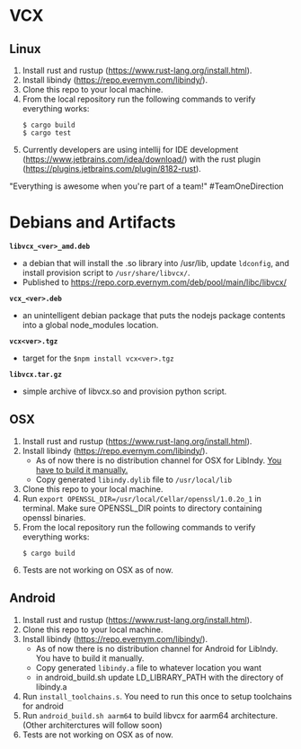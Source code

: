# VCX
## Linux
1) Install rust and rustup (https://www.rust-lang.org/install.html).
2) Install libindy (https://repo.evernym.com/libindy/).
3) Clone this repo to your local machine.
4) From the local repository run the following commands to verify everything works:
    ```
    $ cargo build
    $ cargo test
    ```
5) Currently developers are using intellij for IDE development (https://www.jetbrains.com/idea/download/) with the rust plugin (https://plugins.jetbrains.com/plugin/8182-rust).

"Everything is awesome when you're part of a team!" #TeamOneDirection

# Debians and Artifacts

**`libvcx_<ver>_amd.deb`**
- a debian that will install the .so library into /usr/lib, update `ldconfig`, and install provision script to `/usr/share/libvcx/`.
- Published to https://repo.corp.evernym.com/deb/pool/main/libc/libvcx/

**`vcx_<ver>.deb`**
- an unintelligent debian package that puts the nodejs package contents into a global node_modules location.

**`vcx<ver>.tgz`**
- target for the `$npm install vcx<ver>.tgz`

**`libvcx.tar.gz`**
- simple archive of libvcx.so and provision python script.

## OSX
1) Install rust and rustup (https://www.rust-lang.org/install.html).
2) Install libindy (https://repo.evernym.com/libindy/).
    - As of now there is no distribution channel for OSX for LibIndy. [You have to build it manually.](https://github.com/hyperledger/indy-sdk/blob/master/doc/mac-build.md) 
    - Copy generated `libindy.dylib` file to `/usr/local/lib`
3) Clone this repo to your local machine.
4) Run `export OPENSSL_DIR=/usr/local/Cellar/openssl/1.0.2o_1` in terminal. Make sure OPENSSL_DIR points to directory containing openssl binaries.
5) From the local repository run the following commands to verify everything works:
    ```
    $ cargo build
    ```
5) Tests are not working on OSX as of now.

## Android
1) Install rust and rustup (https://www.rust-lang.org/install.html).
2) Clone this repo to your local machine.
3) Install libindy (https://repo.evernym.com/libindy/).
    - As of now there is no distribution channel for Android for LibIndy. You have to build it manually.
    - Copy generated `libindy.a` file to whatever location you want
    - in android_build.sh update LD_LIBRARY_PATH with the directory of libindy.a
4) Run `install_toolchains.s`. You need to run this once to setup toolchains for android
5) Run `android_build.sh aarm64` to build libvcx for aarm64 architecture.(Other architerctures will follow soon)
5) Tests are not working on OSX as of now.



